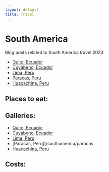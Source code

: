 ```yaml
---
layout: default
title: Travel
---
```


# South America

Blog posts related to South America travel 2023:

- [Quito, Ecuador](/southamerica/quito)
- [Cuyabeno, Ecuador](/southamerica/cuyabeno)
- [Lima, Peru](/southamerica/lima)
- [Paracas, Peru](/southamerica/paracas)
- [Huacachina, Peru](/southamerica/huacachina)

## Places to eat:

## Galleries:

- [Quito, Ecuador](/southamerica/quito)
- [Cuyabeno, Ecuador](/southamerica/cuyabeno)
- [Lima, Peru](/southamerica/lima)
- [Paracas, Peru](/southamerica/paracas
- [Huacachina, Peru](/southamerica/huacachina)


## Costs:
